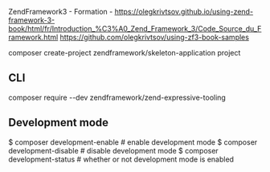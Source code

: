 ZendFramework3 - Formation -
https://olegkrivtsov.github.io/using-zend-framework-3-book/html/fr/Introduction_%C3%A0_Zend_Framework_3/Code_Source_du_Framework.html
https://github.com/olegkrivtsov/using-zf3-book-samples

composer create-project zendframework/skeleton-application project

## CLI
composer require --dev zendframework/zend-expressive-tooling

## Development mode
$ composer development-enable  # enable development mode
$ composer development-disable # disable development mode
$ composer development-status  # whether or not development mode is enabled
